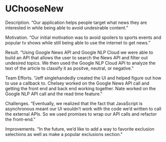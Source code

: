 # UChooseNew

<bold> Description. “Our application helps people target what news they are interested in while being able to avoid undesirable content.”

Motivation. “Our initial motivation was to avoid spoilers to sports events and popular tv shows while still being able to use the internet to get news.”

Result. “Using Google News API and Google NLP Cloud we were able to build an API that allows the user to search the News API and filter out undesired topics. We then used the Google NLP Cloud API to analyze the text of the article to classify it as positve, neutral, or negative."

Team Efforts. “Jeff singlehandedly created the UI and helped figure out how to use a callback to. Chelsey worked on the Google News API call and getting the front end and back end working together. Nate worked on the Google NLP API call and the read time feature.”

Challenges. “Eventually, we realized that the fact that JavaScript is asynchronous meant our UI wouldn’t work with the code we’d written to call the external APIs. So we used promises to wrap our API calls and refactor the front-end."

Improvements. “In the future, we’d like to add a way to favorite exclusion selections as well as make a popular exclusions section."
